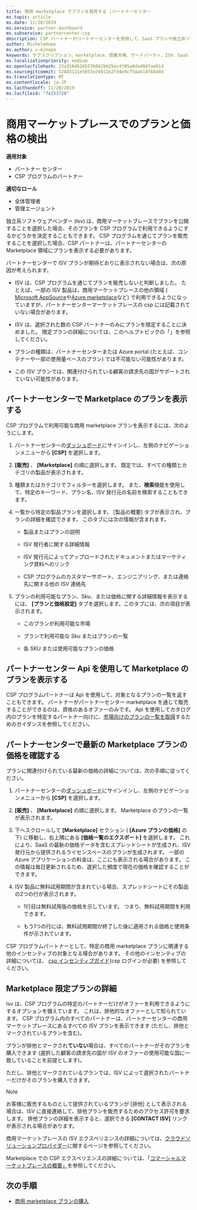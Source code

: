 ```yaml
---
title: 商用 marketplace でプランを発見する |パートナーセンター
ms.topic: article
ms.date: 11/20/2019
ms.service: partner-dashboard
ms.subservice: partnercenter-csp
description: CSP パートナーがパートナーセンターを使用して、SaaS プランや独立系ソフトウェアベンダー (Isv) からの価格を表示または検索する方法について説明します。
author: MicheleHope
ms.author: v-mihope
keywords: サブスクリプション、marketplace、商業市場、サードパーティ、ISV、SaaS プラン、クラウドソリューションプロバイダープログラム、CSP プログラム、CSP パートナー
ms.localizationpriority: medium
ms.openlocfilehash: 23a31646165576842b625ec4f05a8da404fae01d
ms.sourcegitcommit: 524d3121e5053a74911e2fd4e9cf5aab14f6b48d
ms.translationtype: MT
ms.contentlocale: ja-JP
ms.lasthandoff: 11/20/2019
ms.locfileid: "74253720"
---
```

# <a name="discover-offers-and-pricing-in-the-commercial-marketplace"></a>商用マーケットプレースでのプランと価格の検出

**適用対象**

- パートナー センター
- CSP プログラムのパートナー

**適切なロール**

- 全体管理者
- 管理エージェント

独立系ソフトウェアベンダー (Isv) は、商用マーケットプレースでプランを公開することを選択した場合、そのプランを CSP プログラムで利用できるようにするかどうかを決定することもできます。 CSP プログラムを通じてプランを販売することを選択した場合、CSP パートナーは、パートナーセンターの Marketplace 領域にプランを表示する必要があります。 

パートナーセンターで ISV プランが期待どおりに表示されない場合は、次の原因が考えられます。

- ISV は、CSP プログラムを通じてプランを販売しないと判断しました。 たとえば、一部の ISV 製品は、商用マーケットプレースの他の領域 ( [Microsoft AppSource](https://appsource.microsoft.com/)や[Azure marketplace](https://azuremarketplace.microsoft.com/)など) で利用できるようになっていますが、パートナーセンターマーケットプレースの csp には記載されていない場合があります。

- ISV は、選択された数の CSP パートナーのみにプランを限定することに決めました。 限定プランの詳細については、このヘルプトピックの「」を参照してください。

- プランの種類は、パートナーセンターまたは Azure portal (たとえば、コンテナーや一部の使用量ベースのプラン) では不可能ない可能性があります。

- この ISV プランでは、関連付けられている顧客の請求先の国がサポートされていない可能性があります。

## <a name="view-marketplace-offers-in-partner-center"></a>パートナーセンターで Marketplace のプランを表示する

CSP プログラムで利用可能な商用 marketplace プランを表示するには、次のようにします。 

1. パートナーセンターの[ダッシュボード](https://partner.microsoft.com/dashboard)にサインインし、左側のナビゲーションメニューから **[CSP]** を選択します。

2. **[販売]** 、 **[Marketplace]** の順に選択します。 既定では、すべての種類とカテゴリの製品が表示されます。

3. 種類またはカテゴリでフィルターを選択します。 また、**検索**機能を使用して、特定のキーワード、プラン名、ISV 発行元の名前を検索することもできます。

4. 一覧から特定の製品プランを選択します。 [製品の概要] タブが表示され、プランの詳細を確認できます。 このタブには次の情報が含まれます。 

    - 製品またはプランの説明

    - ISV 発行者に関する詳細情報

    - ISV 発行元によってアップロードされたドキュメントまたはマーケティング資料へのリンク

    - CSP プログラムのカスタマーサポート、エンジニアリング、または連絡先に関する他の ISV 連絡先

5. プランの利用可能なプラン、Sku、または価格に関する詳細情報を表示するには、 **[プランと価格設定]** タブを選択します。このタブには、次の項目が表示されます。

    - このプランが利用可能な市場

    - プランで利用可能な Sku またはプランの一覧

    - 各 SKU または使用可能なプランの価格

## <a name="view-marketplace-offers-via-partner-center-apis"></a>パートナーセンター Api を使用して Marketplace のプランを表示する

CSP プログラムパートナーは Api を使用して、対象となるプランの一覧を返すこともできます。 パートナーがパートナーセンター marketplace を通じて販売することができるのは、資格のあるオファーのみです。 Api を使用してカタログ内のプランを特定するパートナー向けに、[市場向けのプランの一覧を取得](https://docs.microsoft.com/partner-center/develop/create-subscription-azure-marketplace-products#get-a-list-of-offers-for-a-market)するためのガイダンスを参照してください。

## <a name="view-the-latest-marketplace-offer-pricing-in-partner-center"></a>パートナーセンターで最新の Marketplace プランの価格を確認する

プランに関連付けられている最新の価格の詳細については、次の手順に従ってください。

1. パートナーセンターの[ダッシュボード](https://partner.microsoft.com/dashboard)にサインインし、左側のナビゲーションメニューから **[CSP]** を選択します。

2. **[販売]** 、 **[Marketplace]** の順に選択します。 Marketplace のプランの一覧が表示されます。

3. 下へスクロールして **[Marketplace]** セクション ( **[Azure プランの価格]** の下) に移動し、右上隅にある **[価格一覧のエクスポート]** を選択します。 これにより、SaaS の最新の価格データを含むスプレッドシートが生成され、ISV 発行元から提供されるライセンスベースのプランが生成されます。 一部の Azure アプリケーションの料金は、ここにも表示される場合があります。 この情報は毎日更新されるため、選択した頻度で現在の価格を確認することができます。

4. ISV 製品に無料試用期間が含まれている場合、スプレッドシートにその製品の2つの行が表示されます。

    - 1行目は無料試用版の価格を示しています。 つまり、無料試用期間を利用できます。

    - もう1つの行には、無料試用期間が終了した後に適用される価格と使用条件が示されています。

CSP プログラムパートナーとして、特定の商用 marketplace プランに関連する他のインセンティブの対象となる場合があります。 その他のインセンティブの詳細については、 [csp インセンティブガイド](https://aka.ms/partnerincentives)(csp ログインが必要) を参照してください。

## <a name="learn-about-marketplace-exclusive-offers"></a>Marketplace 限定プランの詳細

Isv は、CSP プログラムの特定のパートナーだけがオファーを利用できるようにするオプションを備えています。 これは、排他的なオファーとして知られています。 CSP プログラム内のすべてのパートナーは、パートナーセンターの商用マーケットプレースにあるすべての ISV プランを表示できます (ただし、排他とマークされているプランを含む)。

プランが排他とマークされ**ていない**場合は、すべてのパートナーがそのプランを購入できます (選択した顧客の請求先の国が ISV のオファーの使用可能な国に一致していることを前提とします)。

ただし、排他とマークされているプランでは、ISV によって選択されたパートナーだけがそのプランを購入できます。

> [!NOTE]
> お客様に販売するものとして提供されているプランが [排他] として表示される場合は、ISV に直接連絡して、排他プランを販売するためのアクセス許可を要求します。 排他プランの詳細を表示すると、選択できる **[CONTACT ISV]** リンクが表示される場合があります。

商用マーケットプレースの ISV エクスペリエンスの詳細については、[クラウドソリューションプロバイダー](https://docs.microsoft.com/azure/marketplace/cloud-solution-providers)に関するページを参照してください。

Marketplace での CSP エクスペリエンスの詳細については、「[コマーシャルマーケットプレースの概要」](csp-commercial-marketplace-overview.md)を参照してください。

## <a name="next-steps"></a>次の手順

- [商用 marketplace プランの購入](csp-commercial-marketplace-purchase.md)